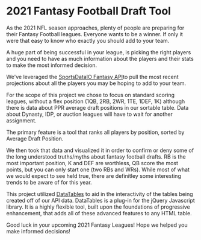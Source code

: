 # 2021 Fantasy Football Draft Tool #

As the 2021 NFL season approaches, plenty of people are preparing for their Fantasy Football leagues. Everyone wants to be a winner. If only it were that easy to know who exactly you should add to your team.

A huge part of being successful in your league, is picking the right players and you need to have as much information about the players and their stats to make the most informed decision.

We've leveraged the [SportsDataIO Fantasy API](https://sportsdata.io/company "SportsDataIO Fantasy API")to pull the most recent projections about all the players you may be hoping to add to your team. 

For the scope of this project we chose to focus on standard scoring leagues, without a flex position (1QB, 2RB, 2WR, 1TE, 1DEF, 1K) although there is data about PPR average draft positions in our sortable table. Data about Dynasty, IDP, or auction leagues will have to wait for another assignment.

The primary feature is a tool that ranks all players by position, sorted by Average Draft Position. 

We then took that data and visualized it in order to confirm or deny some of the long understood truths/myths about fantasy football drafts. RB is the most important position, K and DEF are worthless, QB score the most points, but you can only start one (two RBs and WRs). While most of what we would expect to see held true, there are definitley some interesting trends to be aware of for this year.

This project utilized [DataTables](https://datatables.net/ "DataTables") to aid in the interactivity of the tables being created off of our API data. DataTables is a plug-in for the jQuery Javascript library. It is a highly flexible tool, built upon the foundations of progressive enhancement, that adds all of these advanced features to any HTML table.

Good luck in your upcoming 2021 Fantasy Leagues! Hope we helped you make informed decisions!